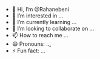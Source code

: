 - 👋 Hi, I’m @Rahanebeni
- 👀 I’m interested in ...
- 🌱 I’m currently learning ...
- 💞️ I’m looking to collaborate on ...
- 📫 How to reach me ...
- 😄 Pronouns: ..[.](https://www.malt.fr/profile/benirahane)
- ⚡ Fun fact: ...

<!---
Rahanebeni/Rahanebeni is a ✨ special ✨ repository because its `README.md` (this file) appears on your GitHub profile.
You can click the Preview link to take a look at your changes.
--->
